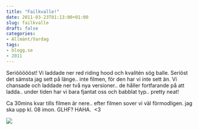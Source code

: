 ```yaml
---
title: "Failkvalle!"
date: 2011-03-23T01:13:00+01:00
slug: failkvalle
draft: false
categories:
- Allmänt/Vardag
tags:
- blogg.se
- 2011
---
```

Seriöööööst! Vi laddade ner red riding hood och kvalitén sög balle. Seriöst det sämsta jag sett på länge.. inte filmen, för den har vi inte sett än. Vi chansade och laddade ner två nya versioner.. de håller fortfarande på att ladda.. under tiden har vi bara fjantat oss och babblat typ.. pretty neat!  
  
Ca 30mins kvar tills filmen är nere.. efter filmen sover vi väl förmodligen. jag ska upp kl. 08 imon. GLHF? HAHA.  <3  
  
![](/assets/images/blogg.se/red_riding_hood_movie_image_amanda_seyfried_02_139093230.jpg)